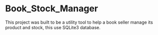 # Book_Stock_Manager
This project was built to be a utility tool to help a book seller manage its product and stock, this use SQLite3 database.

